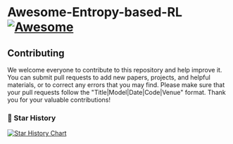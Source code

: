# Awesome-Entropy-based-RL[![Awesome](https://awesome.re/badge.svg)](https://awesome.re)



## Contributing

We welcome everyone to contribute to this repository and help improve it. You can submit pull requests to add new papers, projects, and helpful materials, or to correct any errors that you may find. Please make sure that your pull requests follow the "Title|Model|Date|Code|Venue" format. Thank you for your valuable contributions!


### 🌟 Star History

[![Star History Chart](https://api.star-history.com/svg?repos=falonss703/Awesome-Entropy-based-RL&type=Date)](https://www.star-history.com/#falonss703/Awesome-Entropy-based-RL&Date)